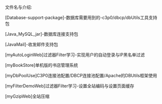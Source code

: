 ﻿文件名与介绍:

[Database-support-package]-数据库需要用到的-c3p0/dbcp/dbUtils工具支持包

[Java_MySQL_jar]-数据库连接支持包

[JavaMail]-收发邮件支持包

[myAutoLoginWeb]过滤器Filter学习-实现用户的自动登录与IP黑名单过滤

[myBookStore]单机版的书店管理系统

[myDbPoolUse]C3P0连接池配置/DBCP连接池配置/Apache的DBUtils框架使用

[myFilterDemoWeb]过滤器Filter学习-设置全站编码与设置页面缓存

[myGzipWeb]全站压缩





















